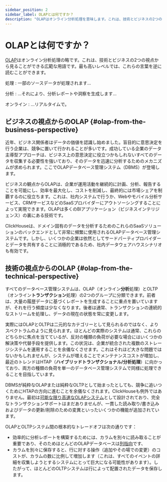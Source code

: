 ```yaml
---
sidebar_position: 2
sidebar_label: OLAPとは何ですか？
description: "OLAPはオンライン分析処理を意味します。これは、技術とビジネスの2つの視点から見ることができる広範な用語です。"
---
```


# OLAPとは何ですか？

<!-- slug: /faq/general/olap -->


[OLAP](https://en.wikipedia.org/wiki/Online_analytical_processing)はオンライン分析処理の略です。これは、技術とビジネスの2つの視点から見ることができる広範な用語です。最も高いレベルでは、これらの言葉を逆に読むことができます。

処理
:   一部のソースデータが処理されます…

分析
:   …それにより、分析レポートや洞察を生成します…

オンライン
:   …リアルタイムで。

## ビジネスの視点からのOLAP {#olap-from-the-business-perspective}

近年、ビジネス関係者はデータの価値を認識し始めました。盲目的に意思決定を行う企業は、競争に置いて行かれることが多いです。成功している企業のデータ主導型アプローチは、ビジネス上の意思決定に役立つかもしれないすべてのデータを収集する必要性を強いており、そのデータを迅速に分析するためのメカニズムが求められます。ここでOLAPデータベース管理システム（DBMS）が登場します。

ビジネスの観点からOLAPは、企業が運用活動を継続的に計画、分析、報告することを可能にし、効率を最大化し、コストを削減し、最終的には市場シェアを制覇するのに役立ちます。これは、社内システムで行うか、Webやモバイル分析サービス、CRMサービスなどのSaaSプロバイダーにアウトソーシングすることによって実現できます。OLAPは多くのBIアプリケーション（ビジネスインテリジェンス）の裏にある技術です。

ClickHouseは、ドメイン固有のデータを分析するためのこれらのSaaSソリューションのバックエンドとして非常に頻繁に使用されるOLAPデータベース管理システムです。しかし、いくつかの企業は依然としてサードパーティプロバイダーとデータを共有することに消極的であるため、社内データウェアハウスシナリオも有効です。

## 技術の視点からのOLAP {#olap-from-the-technical-perspective}

すべてのデータベース管理システムは、OLAP（オンライン**分析**処理）とOLTP（オンライン**トランザクション**処理）の2つのグループに分類できます。前者は、大量の履歴データに基づくレポートを生成することに重点を置いていますが、それを行う頻度は少なくなります。後者は通常、トランザクションの連続的なストリームを処理し、データの現在の状態を常に変更します。

実際にはOLAPとOLTPは二元的なカテゴリーとして見られるのではなく、よりスペクトラムのように見られます。ほとんどの実際のシステムは通常、これらのどちらかに焦点を当てているが、反対の種類の負荷が必要な場合にはいくつかの解決策や代替手段を提供します。この状況は、企業が統合された複数のストレージシステムを運用することを余儀なくさせます。これはそれほど大きな問題ではないかもしれませんが、システムが増えることでメンテナンスコストが増加し、最近のトレンドはHTAP（**ハイブリッドトランザクショナル/分析処理**）に向かっており、両方の種類の負荷を単一のデータベース管理システムで同様に処理できることを目指しています。

DBMSが純粋なOLAPまたは純粋なOLTPとして始まったとしても、競争に追いつくためにHTAPの方向に進むことを余儀なくされます。ClickHouseも例外ではありません。最初は[可能な限り高速なOLAPシステム](/concepts/why-clickhouse-is-so-fast)として設計されており、完全なトランザクションサポートはまだありませんが、一貫した読み取り/書き込みおよびデータの更新/削除のための変異といったいくつかの機能が追加されています。

OLAPとOLTPシステム間の根本的なトレードオフは次の通りです：

- 効率的に分析レポートを構築するためには、カラムを別々に読み取ることが重要であり、そのためほとんどのOLAPデータベースは[列指向](https://clickhouse.com/engineering-resources/what-is-columnar-database)です、
- カラムを別々に保存すると、行に対する操作（追加やその場での変更）のコストが、カラムの数に比例して増加します（これは、すべてのイベントの詳細を収集しようとするシステムにとって巨大になる可能性があります）。したがって、ほとんどのOLTPシステムは行によって配置されたデータを保存します。
